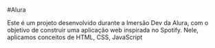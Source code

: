 #Alura

Este é um projeto desenvolvido durante a Imersão Dev da Alura, com o objetivo de construir uma aplicação web inspirada no Spotify. Nele, aplicamos conceitos de HTML, CSS, JavaScript
